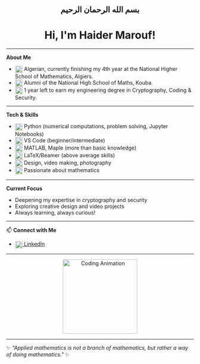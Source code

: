 <p align="center" dir="rtl" style="font-size:1.5em; font-weight:bold;">بسم الله الرحمان الرحيم</p>

<h1 align="center">Hi, I'm Haider Marouf!</h1>

---

 <strong>About Me</strong>

<ul>
  <li><img src="https://cdn-icons-png.flaticon.com/512/197/197604.png" width="20" style="vertical-align:middle;" alt="DZ" /> Algerian, currently finishing my 4th year at the National Higher School of Mathematics, Algiers.</li>
  <li><img src="https://cdn-icons-png.flaticon.com/512/3135/3135755.png" width="20" style="vertical-align:middle;" alt="School" /> Alumni of the National High School of Maths, Kouba.</li>
  <li><img src="https://cdn-icons-png.flaticon.com/512/3064/3064197.png" width="20" style="vertical-align:middle;" alt="Shield" /> 1 year left to earn my engineering degree in Cryptography, Coding & Security.</li>
</ul>

---

 <strong>Tech & Skills</strong>

<ul>
  <li><img src="https://cdn.jsdelivr.net/gh/devicons/devicon/icons/python/python-original.svg" width="20" style="vertical-align:middle;" alt="Python" /> Python (numerical computations, problem solving, Jupyter Notebooks)</li>
  <li><img src="https://cdn.jsdelivr.net/gh/devicons/devicon/icons/vscode/vscode-original.svg" width="20" style="vertical-align:middle;" alt="VS Code" /> VS Code (beginner/intermediate)</li>
  <li><img src="https://cdn.jsdelivr.net/gh/devicons/devicon/icons/matlab/matlab-original.svg" width="20" style="vertical-align:middle;" alt="MATLAB" /> MATLAB, Maple (more than basic knowledge)</li>
  <li><img src="https://upload.wikimedia.org/wikipedia/commons/9/92/LaTeX_logo.svg" width="20" style="vertical-align:middle;" alt="LaTeX" /> LaTeX/Beamer (above average skills)</li>
  <li><img src="https://cdn-icons-png.flaticon.com/512/2922/2922017.png" width="20" style="vertical-align:middle;" alt="Design" /> Design, video making, photography</li>
  <li><img src="https://cdn-icons-png.flaticon.com/512/1055/1055687.png" width="20" style="vertical-align:middle;" alt="Math" /> Passionate about mathematics</li>
</ul>

---

 <strong>Current Focus</strong>

<ul>
  <li>Deepening my expertise in cryptography and security</li>
  <li>Exploring creative design and video projects</li>
  <li>Always learning, always curious!</li>
</ul>

---

📫 <strong>Connect with Me</strong>

<ul>
  <li><a href="https://www.linkedin.com/in/haider-marouf-1149b1316"><img src="https://cdn-icons-png.flaticon.com/512/174/174857.png" width="20" style="vertical-align:middle;" alt="LinkedIn" /> LinkedIn</a></li>
</ul>

---

<p align="center">
  <img src="https://media.giphy.com/media/26ufnwz3wDUli7GU0/giphy.gif" width="200" alt="Coding Animation" />
</p>

---

✨ <em>"Applied mathematics is not a branch of mathematics, but rather a way of doing mathematics."</em> ✨
